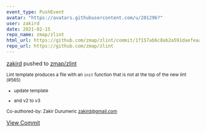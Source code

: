 ```yaml
---
event_type: PushEvent
avatar: "https://avatars.githubusercontent.com/u/201296?"
user: zakird
date: 2021-02-15
repo_name: zmap/zlint
html_url: https://github.com/zmap/zlint/commit/1f157ab6c8ab2a591daefeaad74bd061b13b4d3f
repo_url: https://github.com/zmap/zlint
---
```


<a href='https://github.com/zakird' target='_blank'>zakird</a> pushed to <a href='https://github.com/zmap/zlint' target='_blank'>zmap/zlint</a>

<small>Lint template produces a file with an `init` function that is not at the top of the new lint (#565)

* update template

* and v2 to v3

Co-authored-by: Zakir Durumeric <zakird@gmail.com></small>

<a href='https://github.com/zmap/zlint/commit/1f157ab6c8ab2a591daefeaad74bd061b13b4d3f' target='_blank'>View Commit</a>